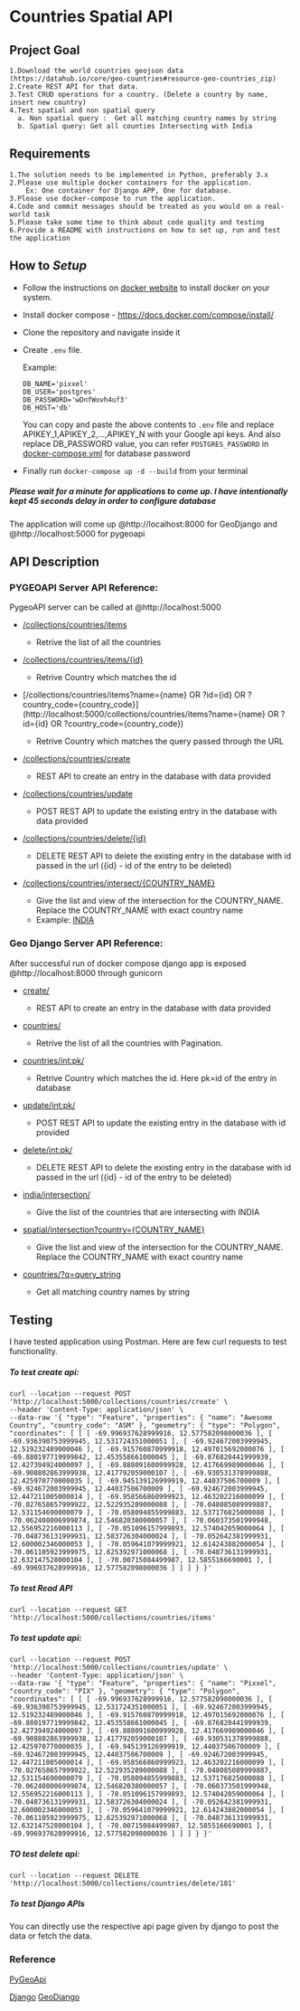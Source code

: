 # Countries Spatial API
## Project Goal
```
1.Download the world countries geojson data (https://datahub.io/core/geo-countries#resource-geo-countries_zip)
2.Create REST API for that data. 
3.Test CRUD operations for a country. (Delete a country by name, insert new country)
4.Test spatial and non spatial query
  a. Non spatial query :  Get all matching country names by string
  b. Spatial query: Get all counties Intersecting with India
```

## Requirements
```
1.The solution needs to be implemented in Python, preferably 3.x
2.Please use multiple docker containers for the application.
    Ex: One container for Django APP, One for database. 
3.Please use docker-compose to run the application. 
4.Code and commit messages should be treated as you would on a real- world task
5.Please take some time to think about code quality and testing
6.Provide a README with instructions on how to set up, run and test the application
```

## How to <i>Setup</i>
 - Follow the instructions on [docker website](https://docs.docker.com/engine/install/) to install docker on your system.
 - Install docker compose - https://docs.docker.com/compose/install/
 - Clone the repository and navigate inside it
 - Create `.env` file.
 
   Example:
    ```
    DB_NAME='pixxel'
    DB_USER='postgres'
    DB_PASSWORD='wDnfWovh4uf3'
    DB_HOST='db'
    ```
    
      You can copy and paste the above contents to `.env` file and replace APIKEY_1,APIKEY_2,...,APIKEY_N with your Google api keys. 
      And also replace DB_PASSWORD value, you can refer `POSTGRES_PASSWORD` in [docker-compose.yml](/docker-compose.yml) for database password
  
 - Finally run `docker-compose up -d --build` from your terminal

##### Please wait for a minute for applications to come up. I have intentionally kept 45 seconds delay in order to configure database

The application will come up @http://localhost:8000 for GeoDjango and @http://localhost:5000 for pygeoapi

## API Description

### PYGEOAPI Server API Reference:
PygeoAPI server can be called at @http://localhost:5000
  - [/collections/countries/items](http://localhost:5000/collections/countries/items)
      - Retrive the list of all the countries


  - [/collections/countries/items/{id}](http://localhost:5000/collections/countries/items/100)
      - Retrive Country which matches the id


  - [/collections/countries/items?name={name} OR ?id={id} OR ?country_code={country_code}](http://localhost:5000/collections/countries/items?name={name} OR ?id={id} OR ?country_code={country_code})
      - Retrive Country which matches the query passed through the URL


  - [/collections/countries/create](http://localhost:5000/collections/countries/create)
      - REST API to create an entry in the database with data provided


  - [/collections/countries/update](http://localhost:5000/collections/countries/update)
      - POST REST API to update the existing entry in the database with data provided


  - [/collections/countries/delete/{id}](http://localhost:5000/collections/countries/delete/{id})
      - DELETE REST API to  delete the existing entry in the database with id passed in the url ({id} - id of the entry to be deleted)

 - [/collections/countries/intersect/{COUNTRY_NAME}](http://localhost:5000/collectionscountries/intersect/{COUNTRY_NAME})
    - Give the list and view of the intersection for the COUNTRY_NAME. Replace the COUNTRY_NAME with exact country name
    - Example: [INDIA](http://localhost:5000/collections/countries/intersect/India)

### Geo Django Server API Reference:
After successful run of docker compose django app is exposed @http://localhost:8000 through gunicorn
 
  - [create/](http://localhost:8000/create/)
     - REST API to create an entry in the database with data provided  
  - [countries/](http://localhost:8000/countries/)
     - Retrive the list of all the countries with Pagination.
     
  - [countries/<int:pk>/](http://localhost:8000/countries/<int:pk>/)
     - Retrive Country which matches the id. Here pk=id of the entry in database
    
  - [update/<int:pk>/](http://localhost:8000update/<int:pk>/)
     - POST REST API to update the existing entry in the database with id provided

  - [delete/<int:pk>/](http://localhost:8000/delete/<int:pk>/)
      - DELETE REST API to  delete the existing entry in the database with id passed in the url ({id} - id of the entry to be deleted)

  - [india/intersection/](http://localhost:8000/india/intersection/)
      - Give the list of the countries that are intersecting with INDIA

  - [spatial/intersection?country={COUNTRY_NAME}](http://localhost:8000/spatial/intersection?country={COUNTRY_NAME})
      - Give the list and view of the intersection for the COUNTRY_NAME. Replace the COUNTRY_NAME with exact country name

  - [countries/?q=query_string](http://localhost:8000/countries/?q=query_string)
      -  Get all matching country names by string  

 
## Testing

I have tested application using Postman. Here are few curl requests to  test functionality.

##### To test create api:
```
curl --location --request POST 'http://localhost:5000/collections/countries/create' \
--header 'Content-Type: application/json' \
--data-raw '{ "type": "Feature", "properties": { "name": "Awesome Country", "country_code": "ASM" }, "geometry": { "type": "Polygon", "coordinates": [ [ [ -69.996937628999916, 12.577582098000036 ], [ -69.936390753999945, 12.531724351000051 ], [ -69.924672003999945, 12.519232489000046 ], [ -69.915760870999918, 12.497015692000076 ], [ -69.880197719999842, 12.453558661000045 ], [ -69.876820441999939, 12.427394924000097 ], [ -69.888091600999928, 12.417669989000046 ], [ -69.908802863999938, 12.417792059000107 ], [ -69.930531378999888, 12.425970770000035 ], [ -69.945139126999919, 12.44037506700009 ], [ -69.924672003999945, 12.44037506700009 ], [ -69.924672003999945, 12.447211005000014 ], [ -69.958566860999923, 12.463202216000099 ], [ -70.027658657999922, 12.522935289000088 ], [ -70.048085089999887, 12.531154690000079 ], [ -70.058094855999883, 12.537176825000088 ], [ -70.062408006999874, 12.546820380000057 ], [ -70.060373501999948, 12.556952216000113 ], [ -70.051096157999893, 12.574042059000064 ], [ -70.048736131999931, 12.583726304000024 ], [ -70.052642381999931, 12.600002346000053 ], [ -70.059641079999921, 12.614243882000054 ], [ -70.061105923999975, 12.625392971000068 ], [ -70.048736131999931, 12.632147528000104 ], [ -70.00715084499987, 12.5855166690001 ], [ -69.996937628999916, 12.577582098000036 ] ] ] } }'

```

##### To test Read API

```
curl --location --request GET 'http://localhost:5000/collections/countries/items'
```

##### To test update api:

```
curl --location --request POST 'http://localhost:5000/collections/countries/update' \
--header 'Content-Type: application/json' \
--data-raw '{ "type": "Feature", "properties": { "name": "Pixxel", "country_code": "PIX" }, "geometry": { "type": "Polygon", "coordinates": [ [ [ -69.996937628999916, 12.577582098000036 ], [ -69.936390753999945, 12.531724351000051 ], [ -69.924672003999945, 12.519232489000046 ], [ -69.915760870999918, 12.497015692000076 ], [ -69.880197719999842, 12.453558661000045 ], [ -69.876820441999939, 12.427394924000097 ], [ -69.888091600999928, 12.417669989000046 ], [ -69.908802863999938, 12.417792059000107 ], [ -69.930531378999888, 12.425970770000035 ], [ -69.945139126999919, 12.44037506700009 ], [ -69.924672003999945, 12.44037506700009 ], [ -69.924672003999945, 12.447211005000014 ], [ -69.958566860999923, 12.463202216000099 ], [ -70.027658657999922, 12.522935289000088 ], [ -70.048085089999887, 12.531154690000079 ], [ -70.058094855999883, 12.537176825000088 ], [ -70.062408006999874, 12.546820380000057 ], [ -70.060373501999948, 12.556952216000113 ], [ -70.051096157999893, 12.574042059000064 ], [ -70.048736131999931, 12.583726304000024 ], [ -70.052642381999931, 12.600002346000053 ], [ -70.059641079999921, 12.614243882000054 ], [ -70.061105923999975, 12.625392971000068 ], [ -70.048736131999931, 12.632147528000104 ], [ -70.00715084499987, 12.5855166690001 ], [ -69.996937628999916, 12.577582098000036 ] ] ] } }'
```

##### TO test delete api:

```
curl --location --request DELETE 'http://localhost:5000/collections/countries/delete/101'
```

##### To test Django APIs

  You can directly use the respective api page given by django to post the data or fetch the data.

### Reference
[PyGeoApi](https://docs.pygeoapi.io/en/latest/)

[Django](https://docs.djangoproject.com/en/3.2/)
[GeoDjango](https://docs.djangoproject.com/en/3.2/ref/contrib/gis/)


 
